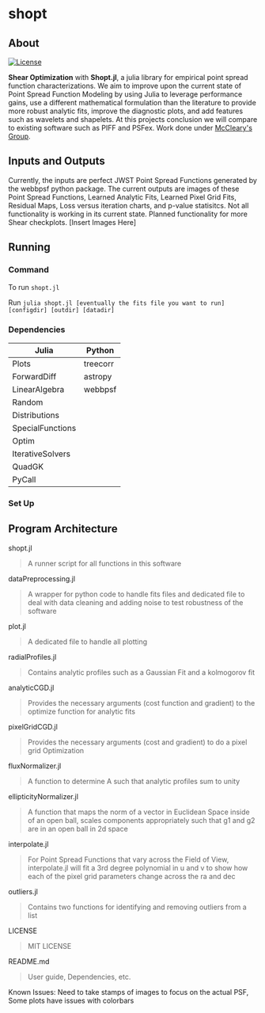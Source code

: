 # shopt
## About
 [![License](https://github.com/EdwardBerman/shopt)](https://github.com/EdwardBerman/shopt/blob/main/LICENSE)

**Shear Optimization** with **Shopt.jl**, a julia library for empirical point spread function characterizations. We aim to improve upon the current state of Point Spread Function Modeling by using Julia to leverage performance gains, use a different mathematical formulation than the literature to provide more robust analytic fits, improve the diagnostic plots, and add features such as wavelets and shapelets. At this projects conclusion we will compare to existing software such as PIFF and PSFex. Work done under [McCleary's Group](https://github.com/mcclearyj).

## Inputs and Outputs
Currently, the inputs are perfect JWST Point Spread Functions generated by the webbpsf python package. The current outputs are images of these Point Spread Functions, Learned Analytic Fits, Learned Pixel Grid Fits, Residual Maps, Loss versus iteration charts, and p-value statisitcs. Not all functionality is working in its current state. Planned functionality for more Shear checkplots.
[Insert Images Here]

## Running
### Command
To run `shopt.jl`

Run ```julia shopt.jl [eventually the fits file you want to run] [configdir] [outdir] [datadir]```

### Dependencies
| Julia            | Python   |
|------------------|----------|
| Plots            | treecorr |  
| ForwardDiff      | astropy  |  
| LinearAlgebra    | webbpsf  |  
| Random           |          |  
| Distributions    |          |  
| SpecialFunctions |          |  
| Optim            |          |  
| IterativeSolvers |          |  
| QuadGK           |          |  
| PyCall           |          |   
### Set Up

## Program Architecture

shopt.jl 
> A runner script for all functions in this software

dataPreprocessing.jl
> A wrapper for python code to handle fits files and dedicated file to deal with data cleaning and adding noise to test robustness of the software

plot.jl 
> A dedicated file to handle all plotting

radialProfiles.jl 
> Contains analytic profiles such as a Gaussian Fit and a kolmogorov fit

analyticCGD.jl 
> Provides the necessary arguments (cost function and gradient) to the optimize function for analytic fits 

pixelGridCGD.jl 
> Provides the necessary arguments (cost and gradient) to do a pixel grid Optimization

fluxNormalizer.jl 
> A function to determine A such that analytic profiles sum to unity

ellipticityNormalizer.jl 
> A function that maps the norm of a vector in Euclidean Space inside of an open ball, scales components appropriately such that g1 and g2 are in an open ball in 2d space

interpolate.jl 
> For Point Spread Functions that vary across the Field of View, interpolate.jl will fit a 3rd degree polynomial in u and v to show how each of the pixel grid parameters change across the ra and dec

outliers.jl 
> Contains two functions for identifying and removing outliers from a list

LICENSE
> MIT LICENSE

README.md
> User guide, Dependencies, etc.


Known Issues: Need to take stamps of images to focus on the actual PSF, Some plots have issues with colorbars 
